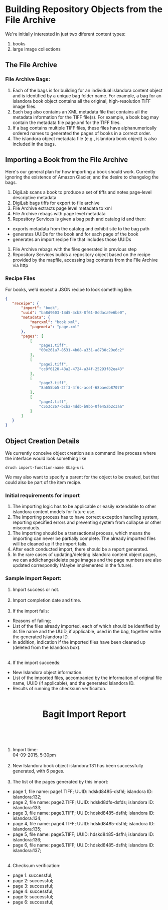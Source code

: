 # Building Repository Objects from the File Archive



We're initially interested in just two diferent content types:

1. books
1. large image collections


## The File Archive

### File Archive Bags:
1. Each of the bags is for building for an individual islandora content object and is identified by a unique bag folder name. For example, a bag for an islandora book object contains all the original, high-resolution TIFF image files.
1. Each bag also contains an XML metadata file that contains all the metadata information for the TIFF file(s). For example, a book bag may contain the metadata file page.xml for the TIFF files. 
1. If a bag contains multiple TIFF files, these files have alphanumerically ordered names to generated the pages of books in a correct order. 
1. The islandora object metadata file (e.g., islandora book object) is also included in the bags.


## Importing a Book from the File Archive

Here's our general plan for how importing a book should work. Currently
ignoring the existence of Amazon Glacier, and the desire to changelog the
bags.

1. DigiLab scans a book to produce a set of tiffs and notes page-level descriptive metadata
1. DigiLab bags tiffs for export to file archive
1. File Archive extracts page level metadata to xml
1. File Archive rebags with page level metadata
1. Repository Services is given a bag path and catalog id and then:
  * exports metadata from the catalog and exhibit site to the bag path
  * generates UUIDs for the book and for each page of the book
  * generates an import recipe file that includes those UUIDs
1. File Archive rebags with the files generated in previous step
1. Repository Services builds a repository object based on the recipe provided by the mapfile, accessing bag contents from the File Archive via http


### Recipe Files

For books, we'd expect a JSON recipe to look something like:

 
 ```json
 {
    "receipe": {
        "import": "book",
        "uuid": "ba8d9603-14d5-4cb8-8f61-8ddaca9e6be0",
        "metadata": {
            "marcxml": "book.xml",
            "pagemeta": "page.xml"
        },
        "pages": [
            [
                "page1.tiff",
                "00e261a7-8531-4b08-a331-a8730c29e6c2"
            ],
            [
                "page2.tiff",
                "cc8f6120-43a2-4724-a34f-25293f82ea43"
            ],
            [
                "page3.tiff",
                "8a655bb5-2ff3-4f6c-acef-68baedb87070"
            ],
            [
                "page4.tiff",
                "c553c267-bcba-4ddb-b9bb-0fe45ab2c3aa"
            ]
        ]
    }
}
```

## Object Creation Details

We currently conceive object creation as a command line process where the interface would look something like
```
drush import-function-name $bag-uri
```
We may also want to specify a parent for the object to be created, but that could also be part of the item recipe. 

### Initial requirements for import
1. The importing logic has to be applicable or easily extendable to other islandora content models for future use.
1. The importing process has to have correct exception handling system, reporting specified errors and preventing system from collapse or other misconducts.
1. The importing should be a transactional process, which means the importing can never be partially complete. The already imported files will be cleaned up if the import fails.
1. After each conducted import, there should be a report generated.
1.  In the rare cases of updating/deleting islandora content object pages, we can add/change/delete page images and the page numbers are also updated correspondly (Maybe implemented in the future).


### Sample Import Report:

 

1. Import success or not.<br><br>
2. Import completion date and time.<br><br>
3. If the import fails:
  * Reasons of failing;
  * List of the files already imported, each of which should be identified by its file name and the UUID, if applicable, used in the bag, together withe the generated Islandora ID.
  * In addition, indication if the imported files have been cleaned up (deleted from the Islandora box).<br><br>
4. If the import succeeds:
  * New Islandora object information.
  * List of the imported files, accompanied by the informaiton of original file name, UUID (if applicable), and the generated Islandora ID.
  * Results of running the checksum verificaiton.<br><br>

# <center>Bagit Import Report</center><br><br>
1. Import time:<br>04-09-2015, 5:30pm<br><br>
2. New Islandora book object islandora:131 has been successfully generated, with 6 pages.<br><br>
3. The list of the pages generated by this import:
  * page 1, file name: page1.TIFF; UUID: hdskd8485-dsfhl; islandora ID: islandora:132;
  * page 2, file name: page2.TIFF; UUID: hdskd8dfs-dsfds; islandora ID: islandora:133;
  * page 3, file name: page3.TIFF; UUID: hdskd8485-dsfhl; islandora ID: islandora:134;
  * page 4, file name: page4.TIFF; UUID: hdskd8485-dsfhl; islandora ID: islandora:135;
  * page 5, file name: page5.TIFF; UUID: hdskd8485-dsfhl; islandora ID: islandora:136;
  * page 6, file name: page6.TIFF; UUID: hdskd8485-dsfhl; islandora ID: islandora:137;<br><br>
4. Checksum verification:
  * page 1: successful;
  * page 2: successful;
  * page 3: successful;
  * page 4: successful;
  * page 5: successful;
  * page 6: successful;
